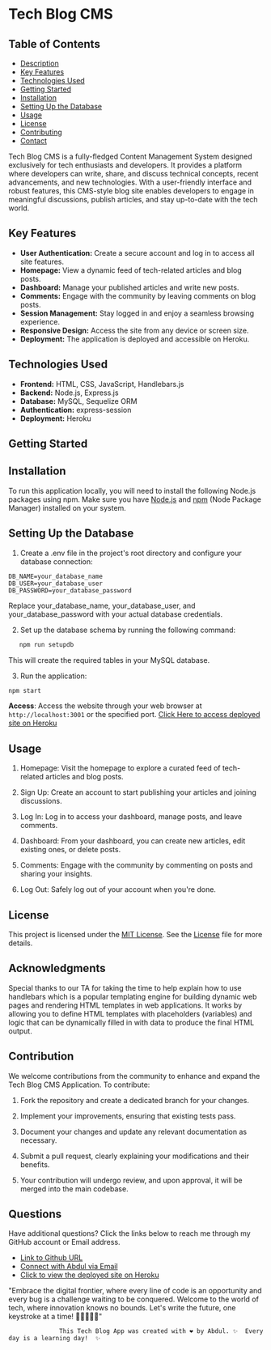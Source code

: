 # Tech Blog CMS

## Table of Contents

- [Description](#description)
- [Key Features](#key-features)
- [Technologies Used](#technologies-used)
- [Getting Started](#getting-started)
- [Installation](#installation)
- [Setting Up the Database](#setting-up-the-database)
- [Usage](#usage)
- [License](#license)
- [Contributing](#contributing)
- [Contact](#contact)

Tech Blog CMS is a fully-fledged Content Management System designed exclusively for tech enthusiasts and developers. It provides a platform where developers can write, share, and discuss technical concepts, recent advancements, and new technologies. With a user-friendly interface and robust features, this CMS-style blog site enables developers to engage in meaningful discussions, publish articles, and stay up-to-date with the tech world.

## Key Features

- **User Authentication:** Create a secure account and log in to access all site features.
- **Homepage:** View a dynamic feed of tech-related articles and blog posts.
- **Dashboard:** Manage your published articles and write new posts.
- **Comments:** Engage with the community by leaving comments on blog posts.
- **Session Management:** Stay logged in and enjoy a seamless browsing experience.
- **Responsive Design:** Access the site from any device or screen size.
- **Deployment:** The application is deployed and accessible on Heroku.

## Technologies Used

- **Frontend:** HTML, CSS, JavaScript, Handlebars.js
- **Backend:** Node.js, Express.js
- **Database:** MySQL, Sequelize ORM
- **Authentication:** express-session
- **Deployment:** Heroku

## Getting Started

## Installation

To run this application locally, you will need to install the following Node.js packages using npm. Make sure you have [Node.js](https://nodejs.org/) and [npm](https://www.npmjs.com/) (Node Package Manager) installed on your system.

## Setting Up the Database
1. Create a .env file in the project's root directory and configure your database connection:
```env
DB_NAME=your_database_name
DB_USER=your_database_user
DB_PASSWORD=your_database_password

```
Replace your_database_name, your_database_user, and your_database_password with your actual database credentials.

2. Set up the database schema by running the following command:

```bash
   npm run setupdb
   ```
   This will create the required tables in your MySQL database.

 3. Run the application:
 
 ```bash
 npm start
 ```
**Access**: Access the website through your web browser at `http://localhost:3001` or the specified port.
   [Click Here to access deployed site on Heroku](https://tech-blogpost-3a2bb1ffc243.herokuapp.com)

## Usage

1. Homepage: Visit the homepage to explore a curated feed of tech-related articles and blog posts.

2. Sign Up: Create an account to start publishing your articles and joining discussions.

4. Log In: Log in to access your dashboard, manage posts, and leave comments.

5. Dashboard: From your dashboard, you can create new articles, edit existing ones, or delete posts.

6. Comments: Engage with the community by commenting on posts and sharing your insights.

7. Log Out: Safely log out of your account when you're done.
   
## License

This project is licensed under the [MIT License](LICENSE). See the [License](LICENSE) file for more details.

## Acknowledgments

Special thanks to our TA for taking the time to help explain how to use handlebars which is a popular templating engine for building dynamic web pages and rendering HTML templates in web applications. It works by allowing you to define HTML templates with placeholders (variables) and logic that can be dynamically filled in with data to produce the final HTML output.

## Contribution

We welcome contributions from the community to enhance and expand the Tech Blog CMS Application. To contribute:

1. Fork the repository and create a dedicated branch for your changes.

2. Implement your improvements, ensuring that existing tests pass.

3. Document your changes and update any relevant documentation as necessary.

4. Submit a pull request, clearly explaining your modifications and their benefits.

5. Your contribution will undergo review, and upon approval, it will be merged into the main codebase.


## Questions

Have additional questions? Click the links below to reach me through my GitHub account or Email address.

- [Link to Github URL](https://github.com/abdulsamedtma/tech-blog)
- [Connect with Abdul via Email](mailto:abdulsamedtma@gmail.com)
- [Click to view the deployed site on Heroku](https://tech-blogpost-3a2bb1ffc243.herokuapp.com)


"Embrace the digital frontier, where every line of code is an opportunity and every bug is a challenge waiting to be conquered. Welcome to the world of tech, where innovation knows no bounds. Let's write the future, one keystroke at a time! 🚀👩‍💻👨‍💻"



                  This Tech Blog App was created with ❤️ by Abdul. ✨  Every day is a learning day!  ✨
